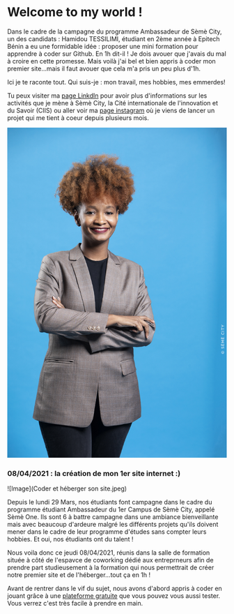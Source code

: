 # Welcome to my world !

Dans le cadre de la campagne du programme Ambassadeur de Sèmè City, un des candidats : Hamidou TESSILIMI, étudiant en 2ème année à Epitech Bénin a eu une formidable idée : proposer une mini formation pour apprendre à coder sur Github. En 1h dit-il ! Je dois avouer que j'avais du mal à croire en cette promesse. 
Mais voilà j'ai bel et bien appris à coder mon premier site...mais il faut avouer que cela m'a pris un peu plus d'1h. 

Ici je te raconte tout. Qui suis-je : mon travail, mes hobbies, mes emmerdes!

Tu peux visiter ma [page LinkdIn](https://www.linkedin.com/in/samya-barfleur-dancale-a96951121/) pour avoir plus d'informations sur les activités que je mène à Sèmè City, la Cité internationale de l'innovation et du Savoir (CIIS) ou aller voir ma [page instagram](https://www.instagram.com/sam_b.creations/?hl=fr) où je viens de lancer un projet qui me tient à coeur depuis plusieurs mois. 

![Image](SAMYA_01-BQ.jpg)

### 08/04/2021 : la création de mon 1er site internet :)

![Image](Coder et héberger son site.jpeg)

Depuis le lundi 29 Mars, nos étudiants font campagne dans le cadre du programme étudiant Ambassadeur du 1er Campus de Sèmè City, appelé Sèmè One.
Ils sont 6 à battre campagne dans une ambiance bienveillante mais avec beaucoup d'ardeure malgré les différents projets qu'ils doivent mener dans le cadre de leur programme d'études sans compter leurs hobbies. Et oui, nos étudiants ont du talent !

Nous voila donc ce jeudi 08/04/2021, réunis dans la salle de formation située à côté de l'espavce de coworking dédié aux entreprneurs afin de prendre part studieusement à la formation qui nous permettrait de créer notre premier site et de l'héberger...tout ça en 1h ! 

Avant de rentrer dans le vif du sujet, nous avons d'abord appris à coder en jouant grâce à une [plateforme gratuite](https://codecombat.com/play) que vous pouvez vous aussi tester. Vous verrez c'est très facile à prendre en main. 

